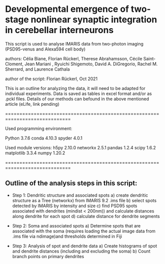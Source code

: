 # Developmental emergence of two-stage nonlinear synaptic integration in cerebellar interneurons
This script is used to analyse IMARIS data from two-photon imaging (PSD95-venus and Alexa594 cell body)

authors: 
Célia Biane, Florian Rückerl, Therese Abrahamsson, Cécile Saint-Cloment,  Jean Mariani , Ryuichi Shigemoto, David A. DiGregorio, Rachel M. Sherrard, and Laurence Cathala

author of the script:
Florian Rückerl, Oct 2021

 This is an outline for analyzing the data, it will need to be adapted for individual experiments. Data is saved as tables in excel format and/or as  .pckl files. Details of our methods can befound in the above mentioned article (eLife, link pending)

=============================================================================

Used  programming environment:

Python 3.7.6
conda 4.10.3
spyder 4.0.1



Used module versions:
 h5py        2.10.0
 networkx    2.5.1
 pandas      1.2.4
 scipy       1.6.2
 matplotlib  3.3.4
 numpy       1.20.2


=============================================================================

## Outline of the analysis steps in this script:

- Step 1: Dendritic structure and associated spots
   a) create dendritic structure as a Tree (networkx) from IMARIS 9.2 .ims file
   b) select spots detected by IMARIS by intensity and size
   c) find PSD95 spots associated with dendrites (mindist < 200nm)) and calculate distances along dendrite for each spot
   d) calculate distance for dendrite segments

- Step 2: Soma and associated spots
   a) Determine spots that are associated with the soma (requires loading the  actual image data from .ims file via ndimage)and thresholds determined in Fiji

- Step 3: Analysis of spot and dendrite data
   a) Create histograms of spot and dendrite distances (including and excluding the soma)
   b) Count branch points on primary dendrites


